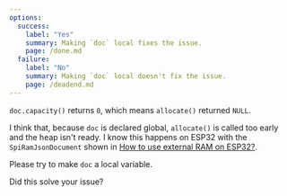 ```yaml
---
options:
  success:
    label: "Yes"
    summary: Making `doc` local fixes the issue.
    page: /done.md
  failure:
    label: "No"
    summary: Making `doc` local doesn't fix the issue.
    page: /deadend.md
---
```


`doc.capacity()` returns `0`, which means `allocate()` returned `NULL`.

I think that, because `doc` is declared global, `allocate()` is called too early and the heap isn't ready.
I know this happens on ESP32 with the `SpiRamJsonDocument` shown in [How to use external RAM on ESP32?](/v7/how-to/use-external-ram-on-esp32/).

Please try to make `doc` a local variable.

Did this solve your issue?
